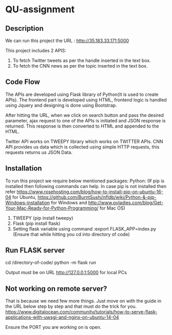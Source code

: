 # QU-assignment

## Description

We can run this project the URL : http://35.183.33.171:5000

This project includes 2 APIS:
1) To fetch Twitter tweets as per the handle inserted in the text box. 
2) To fetch the CNN news as per the topic inserted in the text box.

## Code Flow

The APIs are developed using Flask library of Python(It is used to create APIs).
The frontend part is developed using HTML, frontend logic is handled using Jquery and designing is done using Bootstrap.

After hitting the URL, when we click on search button and pass the desired parameter, ajax request to one of the APIs is initiated and JSON response is returned. This response is then converted to HTML and appended to the HTML.

Twitter API works on TWEEPY library which works on TWITTER APIs.
CNN API provides us data which is collected using simple HTTP requests, this requests returns us JSON Data. 


## Installation

To run this project we require below mentioned packages:
Python: (If pip is installed then following commands can help. In case pip is not installed then refer https://www.rosehosting.com/blog/how-to-install-pip-on-ubuntu-16-04 for Ubuntu, https://github.com/BurntSushi/nfldb/wiki/Python-&-pip-Windows-installation for Windows and http://www.pyladies.com/blog/Get-Your-Mac-Ready-for-Python-Programming/ for Mac OS)
1) TWEEPY (pip install tweepy)
2) Flask (pip install flask)
3) Setting flask variable using command :export FLASK_APP=index.py  (Ensure that while hitting you cd into directory of code)

## Run FLASK server
cd /directory-of-code/
python -m flask run

Output must be on URL http://127.0.0.1:5000 for local PCs

## Not working on remote server? 
That is because we need few more things. Just move on with the guide in the URL below step by step and that must do the trick for you. 
https://www.digitalocean.com/community/tutorials/how-to-serve-flask-applications-with-uwsgi-and-nginx-on-ubuntu-14-04

Ensure the PORT you are working on is open.
